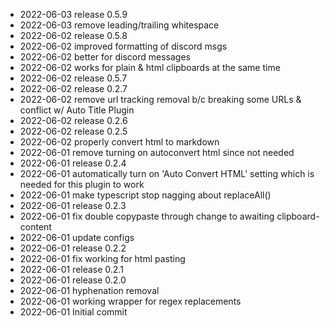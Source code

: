 - 2022-06-03	release 0.5.9
- 2022-06-03	remove leading/trailing whitespace
- 2022-06-02	release 0.5.8
- 2022-06-02	improved formatting of discord msgs
- 2022-06-02	better for discord messages
- 2022-06-02	works for plain & html clipboards at the same time
- 2022-06-02	release 0.5.7
- 2022-06-02	release 0.2.7
- 2022-06-02	remove url tracking removal b/c breaking some URLs & conflict w/ Auto Title Plugin
- 2022-06-02	release 0.2.6
- 2022-06-02	release 0.2.5
- 2022-06-02	properly convert html to markdown
- 2022-06-01	remove turning on autoconvert html since not needed
- 2022-06-01	release 0.2.4
- 2022-06-01	automatically turn on 'Auto Convert HTML' setting which is needed for this plugin to work
- 2022-06-01	make typescript stop nagging about replaceAll()
- 2022-06-01	release 0.2.3
- 2022-06-01	fix double copypaste through change to awaiting clipboard-content
- 2022-06-01	update configs
- 2022-06-01	release 0.2.2
- 2022-06-01	fix working for html pasting
- 2022-06-01	release 0.2.1
- 2022-06-01	release 0.2.0
- 2022-06-01	hyphenation removal
- 2022-06-01	working wrapper for regex replacements
- 2022-06-01	Initial commit
